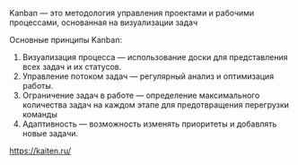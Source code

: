 Kanban — это методология управления проектами и рабочими процессами, основанная на визуализации задач

Основные принципы Kanban:
1. Визуализация процесса — использование доски для  представления всех задач и их статусов.
2. Управление потоком задач — регулярный анализ и оптимизация работы.
3. Ограничение задач в работе  — определение максимального количества задач на каждом этапе для предотвращения перегрузки команды
4. Адаптивность — возможность изменять приоритеты и добавлять новые задачи.

https://kaiten.ru/